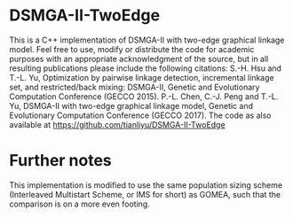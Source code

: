 # DSMGA-II-TwoEdge
This is a C++ implementation of DSMGA-II with two-edge graphical linkage model. 
Feel free to use, modify or distribute the code for academic purposes with an appropriate acknowledgment of the source, 
but in all resulting publications please include the following citations: S.-H. Hsu and T.-L. Yu,
Optimization by pairwise linkage detection, incremental linkage set, and restricted/back mixing: DSMGA-II,
Genetic and Evolutionary Computation Conference (GECCO 2015). P.-L. Chen, C.-J. Peng and T.-L. Yu,
DSMGA-II with two-edge graphical linkage model, Genetic and Evolutionary Computation Conference (GECCO 2017).
The code as also available at https://github.com/tianliyu/DSMGA-II-TwoEdge

# Further notes
This implementation is modified to use the same population sizing scheme (Interleaved Multistart Scheme, or IMS for short)
as GOMEA, such that the comparison is on a more even footing.